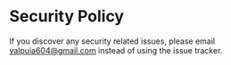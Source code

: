# Security Policy

If you discover any security related issues, please email valpuia604@gmail.com instead of using the issue tracker.
